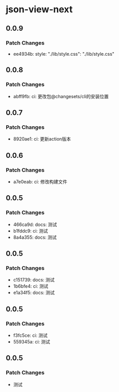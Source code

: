 # json-view-next

## 0.0.9

### Patch Changes

- ee4934b: style: "./lib/style.css": "./lib/style.css"

## 0.0.8

### Patch Changes

- abff9fb: ci: 更改包@changesets/cli的安装位置

## 0.0.7

### Patch Changes

- 8920ae1: ci: 更新action版本

## 0.0.6

### Patch Changes

- a7e0eab: ci: 修改构建文件

## 0.0.5

### Patch Changes

- 466ca9d: docs: 测试
- b1fddc9: ci: 测试
- 8a4a355: docs: 测试

## 0.0.5

### Patch Changes

- c151739: docs: 测试
- 1b6bfe4: ci: 测试
- e1a34f5: docs: 测试

## 0.0.5

### Patch Changes

- f3fc5ce: ci: 测试
- 559345a: ci: 测试

## 0.0.5

### Patch Changes

- 测试
